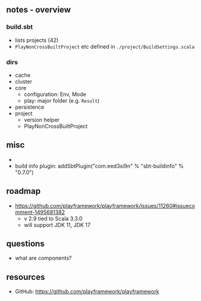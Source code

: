 
## notes - overview

### build.sbt

* lists projects (42)
* `PlayNonCrossBuiltProject` etc defined in `./project/BuildSettings.scala`

### dirs

* cache
* cluster
* core
    - configuration: Env, Mode
    - play: major folder (e.g. `Result`)
* persistence
* project
    - version helper
    - PlayNonCrossBuiltProject

## misc

* 
* build info plugin: addSbtPlugin("com.eed3si9n" % "sbt-buildinfo" % "0.7.0")

## roadmap

* https://github.com/playframework/playframework/issues/11260#issuecomment-1495681382
    - v 2.9 tied to Scala 3.3.0
    - will support JDK 11, JDK 17 

## questions

* what are components?

## resources

* GitHub: https://github.com/playframework/playframework
